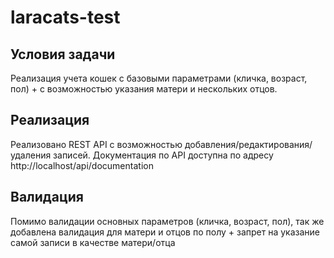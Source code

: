 # laracats-test

## Условия задачи
Реализация учета кошек с базовыми параметрами (кличка, возраст, пол) + с возможностью указания матери и нескольких отцов.

## Реализация
Реализовано REST API с возможностью добавления/редактирования/удаления записей.
Документация по API доступна по адресу http://localhost/api/documentation

## Валидация
Помимо валидации основных параметров (кличка, возраст, пол), так же добавлена валидация для матери и отцов по полу + запрет на указание самой записи в качестве матери/отца
